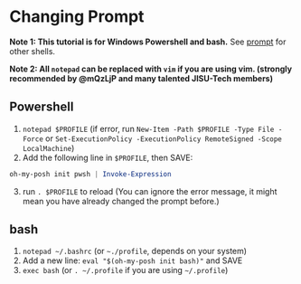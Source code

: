 # Changing Prompt

**Note 1: This tutorial is for Windows Powershell and bash.** See [prompt](https://ohmyposh.dev/docs/installation/prompt) for other shells.

**Note 2: All `notepad` can be replaced with `vim` if you are using vim. (strongly recommended by @mQzLjP and many talented JISU-Tech members)**

## Powershell

1. `notepad $PROFILE` (if error, run `New-Item -Path $PROFILE -Type File -Force` or `Set-ExecutionPolicy -ExecutionPolicy RemoteSigned -Scope LocalMachine`)
2. Add the following line in `$PROFILE`, then SAVE:

```powershell
oh-my-posh init pwsh | Invoke-Expression
```

3. run `. $PROFILE` to reload (You can ignore the error message, it might mean you have already changed the prompt before.)

## bash

1. `notepad ~/.bashrc` (or `~./profile`, depends on your system)
2. Add a new line: `eval "$(oh-my-posh init bash)"` and SAVE
3. `exec bash` (or `. ~/.profile` if you are using `~/.profile`)

